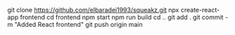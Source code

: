 git clone https://github.com/elbaradei1993/squeakz.git
npx create-react-app frontend
cd frontend
npm start
npm run build
cd ..
git add .
git commit -m "Added React frontend"
git push origin main

